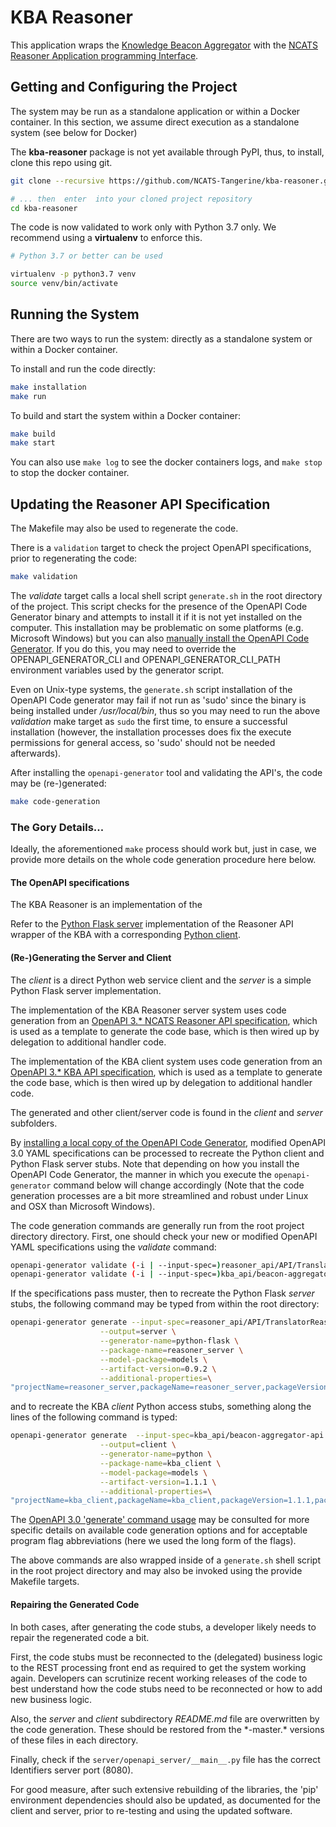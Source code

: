 # KBA Reasoner

This application wraps the [Knowledge Beacon Aggregator](https://github.com/NCATS-Tangerine/beacon-aggregator) 
with the [NCATS Reasoner Application programming Interface](https://github.com/NCATS-Tangerine/NCATS-ReasonerStdAPI).

## Getting and Configuring the Project

The system may be run as a standalone application or within a Docker container. In this section, we assume direct 
execution as a standalone system (see below for Docker)

The **kba-reasoner** package is not yet available through PyPI, thus, to install, clone this repo using git.

```bash
git clone --recursive https://github.com/NCATS-Tangerine/kba-reasoner.git

# ... then  enter  into your cloned project repository
cd kba-reasoner
```

The code is now validated to work only with Python 3.7 only.  We recommend using a **virtualenv** to enforce this.

```bash
# Python 3.7 or better can be used

virtualenv -p python3.7 venv
source venv/bin/activate
```

## Running the System

There are two ways to run the system: directly as a standalone system or within a Docker container.

To install and run the code directly: 

```bash
make installation
make run
```

To build and start the system within a Docker container:

```bash
make build
make start
```

You can also use `make log` to see the docker containers logs, and `make stop` to stop the docker container.

## Updating the Reasoner API Specification

The Makefile may also be used to regenerate the code.

There is a `validation` target to check the project OpenAPI specifications, prior to regenerating the code:

```bash
make validation
```

The *validate* target calls a local shell script `generate.sh` in the root directory of the project.  This script 
checks for the presence of the OpenAPI Code Generator binary and attempts to install it if it is not yet installed 
on the computer. This installation may be problematic on some platforms (e.g. Microsoft Windows) but you can also 
[manually install the OpenAPI Code Generator](https://openapi-generator.tech/docs/installation). If you do this, 
you may need to override the OPENAPI_GENERATOR_CLI and OPENAPI_GENERATOR_CLI_PATH environment variables used by the 
generator script.  

Even on Unix-type systems, the `generate.sh` script installation of the OpenAPI Code generator may 
fail if not run as 'sudo' since the binary is being installed under _/usr/local/bin_, thus so you may need to run the 
above *validation* make target as `sudo` the first time, to ensure a successful installation (however, the 
installation processes does fix the execute permissions for general access, so 'sudo' should not be needed afterwards).
 
After installing the `openapi-generator` tool and validating the API's, the code may be (re-)generated:

```bash
make code-generation
```

### The Gory Details...

Ideally, the aforementioned `make` process should work but, just in case, we provide more details on the whole code 
generation procedure here below.

#### The OpenAPI specifications

The KBA Reasoner is an implementation of the 

Refer to the [Python Flask server](./server) implementation of the Reasoner API wrapper of the KBA with 
a corresponding [Python client](./client).  

#### (Re-)Generating the Server and Client

The *client* is a direct Python web service client and the *server* is a simple Python Flask server implementation.

The implementation of the KBA Reasoner server system uses code generation from an 
[OpenAPI 3.* NCATS Reasoner API specification](./reasoner_api/API/TranslatorReasonersAPI.yaml), 
which is used as a template to generate the code base, which is then wired up by delegation to additional handler code.  
 
The implementation of the KBA client system uses code generation from an 
[OpenAPI 3.* KBA API specification](./kba_api/beacon-aggregator-api.yaml), 
which is used as a template to generate the code base, which is then wired up by delegation to additional handler code.  
 
The generated and other client/server code is found in the *client* and  *server* subfolders.

By [installing a local copy of the OpenAPI Code Generator](https://openapi-generator.tech/docs/installation), 
modified OpenAPI 3.0 YAML specifications can be processed to recreate the Python client and Python Flask server stubs.
Note that depending on how you install the OpenAPI Code Generator, the manner in which you execute the 
 `openapi-generator` command below will change accordingly (Note that the code generation processes are a bit more 
 streamlined and robust under Linux and OSX than Microsoft Windows).

The code generation commands are generally run from the root project directory directory.  First, one should check 
your new or modified OpenAPI YAML specifications using the _validate_ command:

```bash
openapi-generator validate (-i | --input-spec=)reasoner_api/API/TranslatorReasonersAPI.yaml
openapi-generator validate (-i | --input-spec=)kba_api/beacon-aggregator-api.yaml
```

If the specifications pass muster, then to recreate the Python Flask *server* stubs, the following command may 
be typed from within the root directory:

```bash
openapi-generator generate --input-spec=reasoner_api/API/TranslatorReasonersAPI.yaml \
                    --output=server \
                    --generator-name=python-flask \
                    --package-name=reasoner_server \
	                --model-package=models \
	                --artifact-version=0.9.2 \
	                --additional-properties=\
"projectName=reasoner_server,packageName=reasoner_server,packageVersion=0.9.2,packageUrl=https://github.com/NCATS-Tangerine/kba-reasoner/master/server,serverPort=8080"
```

and to recreate the KBA *client* Python access stubs, something along the lines of the following command is typed:

```bash
openapi-generator generate  --input-spec=kba_api/beacon-aggregator-api.yaml \
                    --output=client \
                    --generator-name=python \
                    --package-name=kba_client \
	                --model-package=models \
	                --artifact-version=1.1.1 \
	                --additional-properties=\
"projectName=kba_client,packageName=kba_client,packageVersion=1.1.1,packageUrl=https://github.com/NCATS-Tangerine/kba-reasoner/tree/master/client"
```

The [OpenAPI 3.0 'generate' command usage](https://openapi-generator.tech/docs/usage#generate) may be consulted
for more specific details on available code generation options and for acceptable program flag abbreviations (here we
used the long form of the flags).

The above commands are also wrapped inside of a `generate.sh` shell script in the root project directory and 
may also be invoked using the provide Makefile targets.

#### Repairing the Generated Code

In both cases, after generating the code stubs, a developer likely needs to repair the regenerated code a bit.

First, the code stubs must be reconnected to the (delegated) business logic to the REST processing front end as 
required to get the system working again.  Developers can scrutinize recent working releases of the code to 
best understand how the code stubs need to be reconnected or how to add new business logic.

Also, the *server* and *client* subdirectory _README.md_ file are overwritten by the code generation. 
These should be restored from the \*-master.\* versions of these files in each directory.
 
Finally, check if the `server/openapi_server/__main__.py` file has the correct Identifiers server port (8080).

For good measure, after such extensive rebuilding of the libraries, the 'pip' environment dependencies should also 
be updated, as documented for the client and server, prior to re-testing and using the updated software.
